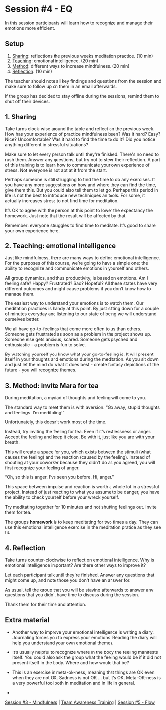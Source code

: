 # Session #4 - EQ

In this session participants will learn how to recognize and manage their emotions more efficient.

## Setup
1. [Sharing](#1-sharing): reflections the previous weeks meditation practice. (10 min)
2. [Teaching](#2-teaching-emotional-intelligence): emotional intelligence. (20 min)
3. [Method](#3-method-invite-mara-for-tea): different ways to increase mindfulness. (20 min)
4. [Reflection](#4-reflection). (10 min)

The teacher should note all key findings and questions from the session and make sure to follow up on them in an email afterwards.

If the group has decided to stay offline during the sessions, remind them to shut off their devices.

## 1. Sharing
Take turns clock-wise around the table and reflect on the previous week. How has your experience of practice mindfulness been? Was it hard? Easy? Nice? Uncomfortable? Was it hard to find the time to do it? Did you notice anything different in stressful situations?

Make sure to let every person talk until they're finished. There's no need to rush them. Answer any questions, but try not to steer their reflection. A part of this training is to learn how to communicate your own experience of stress. Not everyone is not apt at it from the start. 

Perhaps someone is still struggling to find the time to do any exercises. If you have any more suggestions on how and where they can find the time, give them this. But you could also tell them to let go. Perhaps this period in life is not the best to introduce new techniques an tools. For some, it actually increases stress to not find time for meditation.

It’s OK to agree with the person at this point to lower the expectancy the homework. Just note that the result will be affected by that.

Remember: everyone struggles to find time to meditate. It’s good to share your own experience here.

## 2. Teaching: emotional intelligence
Just like mindfulness, there are many ways to define emotional intelligence. For the purposes of this course, we’re going to have a simple one: the ability to recognize and communicate emotions in yourself and others.

All group dynamics, and thus productivity, is based on emotions. Am I feeling safe? Happy? Frustrated? Sad? Hopeful? All these states have very different outcomes and might cause problems if you don’t know how to manage them.

The easiest way to understand your emotions is to watch them. Our meditation practices is handy at this point. By just sitting down for a couple of minutes everyday and listening to our state of being we will understand ourselves better.

We all have go-to-feelings that come more often to us than others. Someone gets frustrated as soon as a problem in the project shows up. Someone else gets anxious, scared. Someone gets psyched and enthusiastic - a problem is fun to solve.

By watching yourself you know what your go-to-feeling is. It will present itself in your thoughts and emotions during the meditation. As you sit down and just let the mind do what it does best - create fantasy depictions of the future - you will recognize themes.

## 3. Method: invite Mara for tea
During meditation, a myriad of thoughts and feeling will come to you.

The standard way to meet them is with aversion. “Go away, stupid thoughts and feelings. I’m meditating!”

Unfortunately, this doesn’t work most of the time.

Instead, try inviting the feeling for tea. Even if it’s restlessness or anger. Accept the feeling and keep it close. Be with it, just like you are with your breath.

This will create a space for you, which exists between the stimuli (what causes the feeling) and the reaction (caused by the feeling). Instead of shouting at your coworker because they didn’t do as you agreed, you will first recognize your feeling of anger.

“Oh, so this is anger. I’ve seen you before. Hi, anger.”

This space between impulse and reaction is worth a whole lot in a stressful project. Instead of just reacting to what you assume to be danger, you have the ability to check yourself before your wreck yourself.

Try meditating together for 10 minutes and not shutting feelings out. Invite them for tea.

The groups **homework** is to keep meditating for two times a day. They can use this emotional intelligence exercise in the meditation pratice as they see fit.

## 4. Reflection
Take turns counter-clockwise to reflect on emotional intelligence. Why is emotional intelligence important? Are there other ways to improve it? 

Let each participant talk until they're finished. Answer any questions that might come up, and note those you don't have an answer for.

As usual, tell the group that you will be staying afterwards to answer any questions that you didn't have time to discuss during the session.

Thank them for their time and attention.

## Extra material
- Another way to improve your emotional intelligence is writing a diary. Journaling forces you to express your emotions. Reading the diary will help you understand your own emotional themes.
- It’s usually helpful to recognize where in the body the feeling manifests itself. You could also ask the group what the feeling would be if it did not present itself in the body. Where and how would that be?
- This is an exercise in meta-ok-ness, meaning that things are OK even when they are not OK. Sadness is not OK ... but it’s OK. Meta-OK-ness is a very powerful tool both in meditation and in life in general.

-

[Session #3 - Mindfulness](session-03-mindfulness.md) | [Team Awareness Training](../../..) | [Session #5 - Flow](session-05-flow.md)
